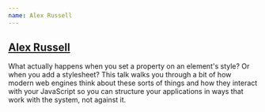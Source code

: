 ```yaml
---
name: Alex Russell
---
```

## [Alex Russell](http://infrequently.org/)

What actually happens when you set a property on an element's style? Or when
you add a stylesheet? This talk walks you through a bit of how modern web
engines think about these sorts of things and how they interact with your
JavaScript so you can structure your applications in ways that work with the
system, not against it.

